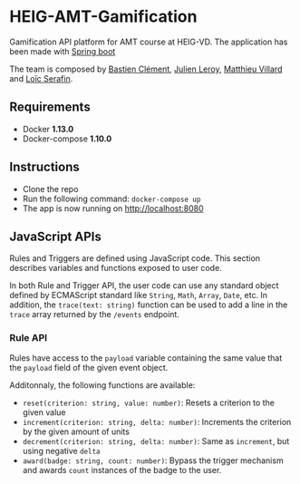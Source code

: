 # HEIG-AMT-Gamification
Gamification API platform for AMT course at HEIG-VD.
The application has been made with [Spring boot](https://projects.spring.io/spring-boot/)

The team is composed by [Bastien Clément](https://github.com/galedric), [Julien Leroy](https://github.com/limayankee), [Matthieu Villard](https://github.com/matthieuVillard) and [Loïc Serafin](https://github.com/pikkle).

## Requirements
- Docker **1.13.0**
- Docker-compose **1.10.0**

## Instructions
- Clone the repo
- Run the following command: `docker-compose up`
- The app is now running on [http://localhost:8080](http://localhost:8080)

## JavaScript APIs

Rules and Triggers are defined using JavaScript code. This section describes variables and functions exposed to user code.

In both Rule and Trigger API, the user code can use any standard object defined by ECMAScript standard like `String`, `Math`, `Array`, `Date`, etc. In addition, the `trace(text: string)` function can be used to add a line in the `trace` array returned by the `/events` endpoint.

### Rule API

Rules have access to the `payload` variable containing the same value that the `payload` field of the given event object.

Additonnaly, the following functions are available:
 * `reset(criterion: string, value: number)`: Resets a criterion to the given value
 * `increment(criterion: string, delta: number)`: Increments the criterion by the given amount of units
 * `decrement(criterion: string, delta: number)`: Same as `increment`, but using negative `delta`
 * `award(badge: string, count: number)`: Bypass the trigger mechanism and awards `count` instances of the badge to the user.
